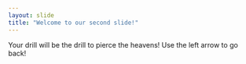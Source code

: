 ```yaml
---
layout: slide
title: "Welcome to our second slide!"
---
```

Your drill will be the drill to pierce the heavens!
Use the left arrow to go back!
